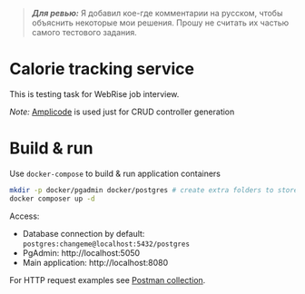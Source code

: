 > **_Для ревью:_** Я добавил кое-где комментарии на русском, чтобы объяснить некоторые мои решения. Прошу не считать их частью самого тестового задания.

# Calorie tracking service
This is testing task for WebRise job interview.

*Note:* [Amplicode](https://amplicode.ru/) is used just for CRUD controller generation

# Build & run

Use `docker-compose` to build & run application containers

```bash
mkdir -p docker/pgadmin docker/postgres # create extra folders to store database data
docker composer up -d
```

Access:
- Database connection by default: `postgres:changeme@localhost:5432/postgres`
- PgAdmin: http://localhost:5050
- Main application: http://localhost:8080

For HTTP request examples see [Postman collection](WebRise.postman_collection.json).